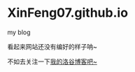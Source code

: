 # XinFeng07.github.io
my blog

看起来网站还没有编好的样子呐~

不如去关注一下[我的洛谷博客吧~](https://www.luogu.com.cn/blog/1075803/)
